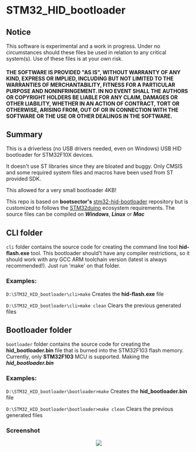 STM32_HID_bootloader
=============

## Notice

This software is experimental and a work in progress. Under no circumstances should these files be used in relation to any critical system(s). Use of these files is at your own risk.

#### THE SOFTWARE IS PROVIDED "AS IS", WITHOUT WARRANTY OF ANY KIND, EXPRESS OR IMPLIED, INCLUDING BUT NOT LIMITED TO THE WARRANTIES OF MERCHANTABILITY, FITNESS FOR A PARTICULAR PURPOSE AND NONINFRINGEMENT. IN NO EVENT SHALL THE AUTHORS OR COPYRIGHT HOLDERS BE LIABLE FOR ANY CLAIM, DAMAGES OR OTHER LIABILITY, WHETHER IN AN ACTION OF CONTRACT, TORT OR OTHERWISE, ARISING FROM, OUT OF OR IN CONNECTION WITH THE SOFTWARE OR THE USE OR OTHER DEALINGS IN THE SOFTWARE.


## Summary
This is a driverless (no USB drivers needed, even on Windows) USB HID bootloader
for STM32F10X devices. 

It doesn't use ST libraries since they are bloated and buggy. Only CMSIS and
some required system files and macros have been used from ST provided SDK.

This allowed for a very small bootloader 4KB!


This repo is based on **bootsector's**  [stm32-hid-bootloader](https://github.com/bootsector/stm32-hid-bootloader) repository but is customized to follows the [STM32duino](https://github.com/rogerclarkmelbourne/Arduino_STM32) ecosystem requirements. The source files can be compiled on ***Windows***, ***Linux*** or ***Mac***


## CLI folder

`cli` folder contains the source code for creating the command line tool **hid-flash.exe** tool. 
This bootloader should't have any compiler restrictions, so it should work with
any GCC ARM toolchain version (latest is always recommended!). Just run 'make' on that folder.

### Examples:

```D:\STM32_HID_bootloader\cli>make``` Creates the **hid-flash.exe** file

```D:\STM32_HID_bootloader\cli>make clean``` Clears the previous generated files

## Bootloader folder
`bootloader` folder contains the source code for creating the **hid_bootloader.bin** file that is burned into the STM32F103 flash memory. Currently, only **STM32F103** MCU is supported. Making the ***hid_bootloader.bin***

### Examples:
```D:\STM32_HID_bootloader\bootloader>make``` Creates the **hid_bootloader.bin** file

```D:\STM32_HID_bootloader\bootloader>make clean``` Clears the previous generated files

### Screenshot

<p align="center">
<img src="pictures/Arduino_IDE_1_8_5.PNG">
</p>